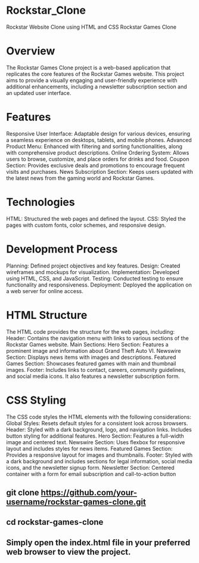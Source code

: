 # Rockstar_Clone
Rockstar Website Clone using HTML and CSS
Rockstar Games Clone
# Overview
The Rockstar Games Clone project is a web-based application that replicates the core features of the Rockstar Games website. This project aims to provide a visually engaging and user-friendly experience with additional enhancements, including a newsletter subscription section and an updated user interface.

# Features 
Responsive User Interface: Adaptable design for various devices, ensuring a seamless experience on desktops, tablets, and mobile phones.
Advanced Product Menu: Enhanced with filtering and sorting functionalities, along with comprehensive product descriptions.
Online Ordering System: Allows users to browse, customize, and place orders for drinks and food.
Coupon Section: Provides exclusive deals and promotions to encourage frequent visits and purchases.
News Subscription Section: Keeps users updated with the latest news from the gaming world and Rockstar Games.
# Technologies
HTML: Structured the web pages and defined the layout.
CSS: Styled the pages with custom fonts, color schemes, and responsive design.
# Development Process
Planning: Defined project objectives and key features.
Design: Created wireframes and mockups for visualization.
Implementation: Developed using HTML, CSS, and JavaScript.
Testing: Conducted testing to ensure functionality and responsiveness.
Deployment: Deployed the application on a web server for online access.
# HTML Structure
The HTML code provides the structure for the web pages, including:
Header: Contains the navigation menu with links to various sections of the Rockstar Games website.
Main Sections:
Hero Section: Features a prominent image and information about Grand Theft Auto VI.
Newswire Section: Displays news items with images and descriptions.
Featured Games Section: Showcases featured games with main and thumbnail images.
Footer: Includes links to contact, careers, community guidelines, and social media icons. It also features a newsletter subscription form.
# CSS Styling
The CSS code styles the HTML elements with the following considerations:
Global Styles: Resets default styles for a consistent look across browsers.
Header: Styled with a dark background, logo, and navigation links. Includes button styling for additional features.
Hero Section: Features a full-width image and centered text.
Newswire Section: Uses flexbox for responsive layout and includes styles for news items.
Featured Games Section: Provides a responsive layout for images and thumbnails.
Footer: Styled with a dark background and includes sections for legal information, social media icons, and the newsletter signup form.
Newsletter Section: Centered container with a form for email subscription and call-to-action button


## git clone https://github.com/your-username/rockstar-games-clone.git
## cd rockstar-games-clone
## Simply open the index.html file in your preferred web browser to view the project.
